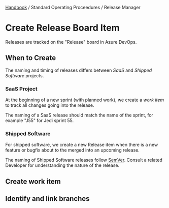 [Handbook](../../README.md) / Standard Operating Proceedures / Release Manager

# Create Release Board Item

Releases are tracked on the "Release" board in Azure DevOps.

## When to Create

The naming and timing of releases differs between *SaaS* and *Shipped Software* projects.

### SaaS Project

At the beginning of a new sprint (with planned work), we create a *work item* to track all changes going into the release.

The naming of a SaaS release should match the name of the sprint, for example "J55" for Jedi sprint 55.

### Shipped Software

For shipped software, we create a new Release item when there is a new feature or bugfix about to the merged into an upcoming release.

The naming of Shipped Software releases follow [SemVer](https://semver.org/). Consult a related Developer for understanding the nature of the release.

## Create work item



## Identify and link branches


